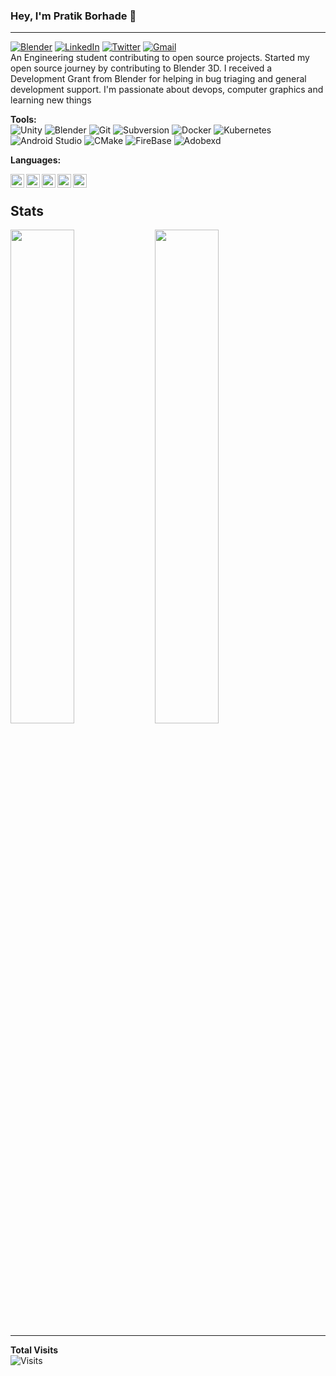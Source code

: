 ### Hey, I'm Pratik Borhade 👋
---
[![Blender](https://img.shields.io/badge/-PratikPB2123-black?style=flat-square&logo=blender&logoColor=white&link=https://twitter.com/PratikPB2123)](https://developer.blender.org/p/PratikPB2123/)
[![LinkedIn](https://img.shields.io/badge/-Pratik%20Borhade-blue?style=flat-square&logo=Linkedin&logoColor=white&link=https://www.linkedin.com/in/pratik-borhade-0620b51b0/)](https://www.linkedin.com/in/pratik-borhade-0620b51b0/)
[![Twitter](https://img.shields.io/badge/-PratikBorhade6-black?style=flat-square&logo=twitter&logoColor=white&link=https://twitter.com/PratikBorhade6)](https://twitter.com/PratikBorhade6)
[![Gmail](https://img.shields.io/badge/-pratikborhade302@gmail.com-c14438?style=flat-square&logo=Gmail&logoColor=white&link=mailto:pratikborhade302@gmail.com)](mailto:pratikborhade302@gmail.com)</br>
An Engineering student contributing to open source projects. Started my open source journey by contributing to Blender 3D. I received a Development Grant from Blender for helping in bug triaging and general development support. I'm passionate about devops, computer graphics and learning new things

**Tools:** 
</br>
![Unity](https://img.shields.io/badge/-unity-black?style=flat-square&logo=unity)
![Blender](https://img.shields.io/badge/-Blender-black?style=flat-square&logo=blender)
![Git](https://img.shields.io/badge/-Git-grey?style=flat-square&logo=git)
![Subversion](https://img.shields.io/badge/-Subversion-black?style=flat-square&logo=subversion)
![Docker](https://img.shields.io/badge/-Docker-skyblue?style=flat-square&logo=docker)
![Kubernetes](https://img.shields.io/badge/-Kubernetes-black?style=flat-square&logo=kubernetes)
![Android Studio](https://img.shields.io/badge/-Android%20Studio-black?style=flat-square&logo=android)
![CMake](https://img.shields.io/badge/-CMake-red?style=flat-square&logo=cmake)
![FireBase](https://img.shields.io/badge/-FireBase-black?style=flat-square&logo=firebase)
![Adobexd](https://img.shields.io/badge/-AdobeXD-black?style=flat-square&logo=adobexd)
</br>

**Languages:**
</br>

<img align="left" alt="Java" width="22px" src="https://cdn.jsdelivr.net/npm/simple-icons@v3/icons/java.svg" />
<img align="left" alt="c" width="22px" src="https://cdn.jsdelivr.net/npm/simple-icons@v3/icons/c.svg" />
<img align="left" alt="c" width="22px" src="https://cdn.jsdelivr.net/npm/simple-icons@v3/icons/csharp.svg" />
<img align="left" alt="html" width="22px" src="https://cdn.jsdelivr.net/npm/simple-icons@5.15.0/icons/html5.svg" />
<img align="left" alt="css" width="22px" src="https://cdn.jsdelivr.net/npm/simple-icons@5.15.0/icons/css3.svg" />
</br>

**Stats**
---
  <img width="45%" src="https://github-readme-stats.vercel.app/api?username=pratikborhade302&show_icons=true&theme=dark" />
  <img width="45%" src="https://github-readme-streak-stats.herokuapp.com/?user=pratikborhade302&theme=dark" />

---
**Total Visits**  
![Visits](https://profile-counter.glitch.me/{pratikborhade302}/count.svg)
